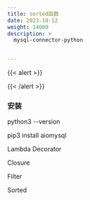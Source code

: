 ```yaml
---
title: sorted函数
date: 2023-10-12
weight: 14000
description: >
  mysql-connector-python


---
```


{{< alert >}}

{{< /alert >}}


### 安装

python3 --version


pip3 install aiomysql

Lambda
Decorator

Closure

Filter

Sorted